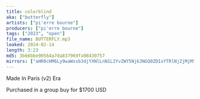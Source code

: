 ```yaml
---
title: colorblind
aka: ["butterfly"]
artists: ["pi'erre bourne"]
producers: ["pi'erre bourne"]
tags: ["2023", "open"]
file_name: BUTTERFLY.mp3
leaked: 2024-02-14
length: 3:23
md5: 3b66bbe90564a7da837969fa98430757
mirrors: ["aHR0cHM6Ly9waWxsb3djYXNlLnN1L2YvZWY5Njk3NGQ0ZDIxYTRlNjZjMjM5ZTljZWM1OWY1OTE=", "aHR0cHM6Ly9waXhlbGRyYWluLmNvbS91L3hFRm9UMTVS", "aHR0cHM6Ly9rcmFrZW5maWxlcy5jb20vdmlldy9tdU9HYlNYVk5sL2ZpbGUuaHRtbA=="]
---
```

Made In Paris (v2) Era

Purchased in a group buy for $1700 USD
